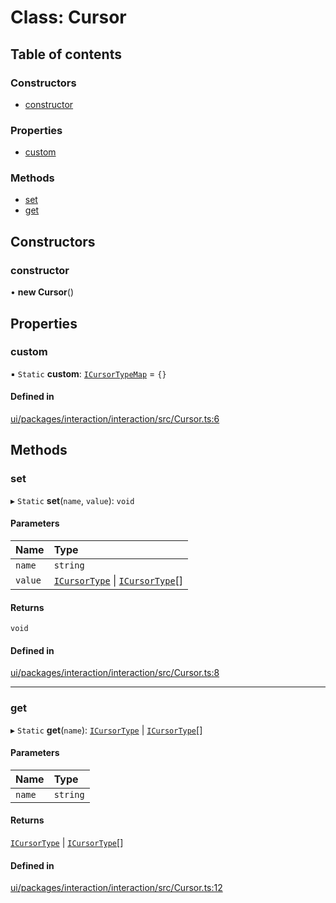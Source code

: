 # Class: Cursor

## Table of contents

### Constructors

- [constructor](Cursor.md#constructor)

### Properties

- [custom](Cursor.md#custom)

### Methods

- [set](Cursor.md#set)
- [get](Cursor.md#get)

## Constructors

### constructor

• **new Cursor**()

## Properties

### custom

▪ `Static` **custom**: [`ICursorTypeMap`](../interfaces/ICursorTypeMap.md) = `{}`

#### Defined in

[ui/packages/interaction/interaction/src/Cursor.ts:6](https://github.com/leaferjs/leafer-ui/blob/6deed4d/packages/interaction/interaction/src/Cursor.ts#L6)

## Methods

### set

▸ `Static` **set**(`name`, `value`): `void`

#### Parameters

| Name | Type |
| :------ | :------ |
| `name` | `string` |
| `value` | [`ICursorType`](../modules.md#icursortype) \| [`ICursorType`](../modules.md#icursortype)[] |

#### Returns

`void`

#### Defined in

[ui/packages/interaction/interaction/src/Cursor.ts:8](https://github.com/leaferjs/leafer-ui/blob/6deed4d/packages/interaction/interaction/src/Cursor.ts#L8)

___

### get

▸ `Static` **get**(`name`): [`ICursorType`](../modules.md#icursortype) \| [`ICursorType`](../modules.md#icursortype)[]

#### Parameters

| Name | Type |
| :------ | :------ |
| `name` | `string` |

#### Returns

[`ICursorType`](../modules.md#icursortype) \| [`ICursorType`](../modules.md#icursortype)[]

#### Defined in

[ui/packages/interaction/interaction/src/Cursor.ts:12](https://github.com/leaferjs/leafer-ui/blob/6deed4d/packages/interaction/interaction/src/Cursor.ts#L12)
